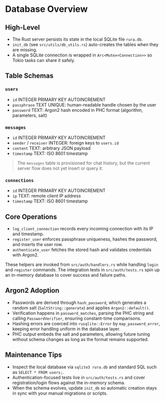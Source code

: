 # Database Overview

## High-Level
- The Rust server persists its state in the local SQLite file `rura.db`.
- `init_db` (see `src/utils/db_utils.rs`) auto-creates the tables when they are missing.
- A single SQLite connection is wrapped in `Arc<Mutex<Connection>>` so Tokio tasks can share it safely.

## Table Schemas
### `users`
- `id` INTEGER PRIMARY KEY AUTOINCREMENT
- `passphrase` TEXT UNIQUE: human-readable handle chosen by the user
- `password` TEXT: Argon2 hash encoded in PHC format (algorithm, parameters, salt)

### `messages`
- `id` INTEGER PRIMARY KEY AUTOINCREMENT
- `sender` / `receiver` INTEGER: foreign keys to `users.id`
- `content` TEXT: arbitrary JSON payload
- `timestamp` TEXT: ISO 8601 timestamp

> The `messages` table is provisioned for chat history, but the current server flow does not yet insert or query it.

### `connections`
- `id` INTEGER PRIMARY KEY AUTOINCREMENT
- `ip` TEXT: remote client IP address
- `timestamp` TEXT: ISO 8601 timestamp

## Core Operations
- `log_client_connection` records every incoming connection with its IP and timestamp.
- `register_user` enforces passphrase uniqueness, hashes the password, and inserts the user row.
- `authenticate_user` fetches the stored hash and validates credentials with Argon2.

These helpers are invoked from `src/auth/handlers.rs` while handling `login` and `register` commands. The integration tests in `src/auth/tests.rs` spin up an in-memory database to cover success and failure paths.

## Argon2 Adoption
- Passwords are derived through `hash_password`, which generates a random salt (`SaltString::generate`) and applies `Argon2::default()`.
- Verification happens in `password_matches`, parsing the PHC string and calling `PasswordVerifier`, ensuring constant-time comparisons.
- Hashing errors are coerced into `rusqlite::Error` by `map_password_error`, keeping error handling uniform in the database layer.
- PHC output embeds the salt and parameters, allowing future tuning without schema changes as long as the format remains supported.

## Maintenance Tips
- Inspect the local database via `sqlite3 rura.db` and standard SQL such as `SELECT * FROM users;`.
- Authentication-focused tests live in `src/auth/tests.rs` and cover registration/login flows against the in-memory schema.
- When the schema evolves, update `init_db` so automatic creation stays in sync with your manual migrations or scripts.
